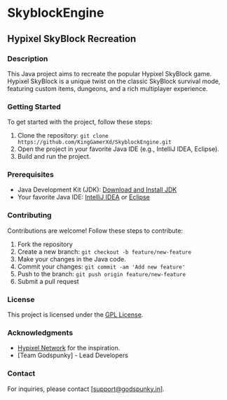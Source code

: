# SkyblockEngine

## Hypixel SkyBlock Recreation

### Description

This Java project aims to recreate the popular Hypixel SkyBlock game. Hypixel SkyBlock is a unique twist on the classic SkyBlock survival mode, featuring custom items, dungeons, and a rich multiplayer experience.

### Getting Started

To get started with the project, follow these steps:

1. Clone the repository: `git clone https://github.com/KingGamerXd/SkyblockEngine.git`
2. Open the project in your favorite Java IDE (e.g., IntelliJ IDEA, Eclipse).
3. Build and run the project.

### Prerequisites

- Java Development Kit (JDK): [Download and Install JDK](https://www.oracle.com/java/technologies/javase-downloads.html)
- Your favorite Java IDE: [IntelliJ IDEA](https://www.jetbrains.com/idea/) or [Eclipse](https://www.eclipse.org/ide/)

### Contributing

Contributions are welcome! Follow these steps to contribute:

1. Fork the repository
2. Create a new branch: `git checkout -b feature/new-feature`
3. Make your changes in the Java code.
4. Commit your changes: `git commit -am 'Add new feature'`
5. Push to the branch: `git push origin feature/new-feature`
6. Submit a pull request

### License

This project is licensed under the [GPL License](LICENSE).

### Acknowledgments

- [Hypixel Network](https://hypixel.net/) for the inspiration.
- [Team Godspunky] - Lead Developers

### Contact

For inquiries, please contact [support@godspunky.in].

